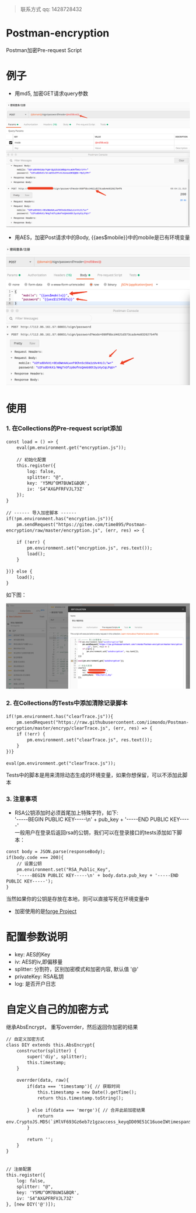 > 联系方式 qq: 1428728432

# Postman-encryption
Postman加密Pre-request Script

# 例子
- 用md5, 加密GET请求query参数
<div align=center>
<img src="images/md5.png" />
</div>

- 用AES，加密Post请求中的Body, {{aes$mobile}}中的mobile是已有环境变量
<div align=center>
<img src="images/aes.png" />
</div>

# 使用
### 1. 在Collections的Pre-request script添加
```
const load = () => {
    eval(pm.environment.get("encryption.js"));

    // 初始化配置
    this.register({
        log: false, 
        splitter: "@", 
        key: 'Y5MU^OM7BUWI&BQR',
        iv: 'S4^AX&PFRFVJL73Z'
    });
}

// ------ 导入加密脚本 ------
if(!pm.environment.has("encryption.js")){
    pm.sendRequest("https://gitee.com/time895/Postman-encryption/raw/master/encryption.js", (err, res) => {
    
    if (!err) {
        pm.environment.set("encryption.js", res.text());
        load();
    }
    
})} else {
    load();
}
```
如下图：
<div align=center>
<img src="images/pre-request-script.png" />
</div>

### 2. 在Collections的Tests中添加清除记录脚本
```
if(!pm.environment.has("clearTrace.js")){
    pm.sendRequest("https://raw.githubusercontent.com/iimondo/Postman-encryption/master/encryp/clearTrace.js", (err, res) => {
    if (!err) {
        pm.environment.set("clearTrace.js", res.text());
    }
})}

eval(pm.environment.get("clearTrace.js"));
```
Tests中的脚本是用来清除动态生成的环境变量，如果你想保留，可以不添加此脚本

### 3. 注意事项
- RSA公钥添加时必须首尾加上特殊字符，如下:<br>'-----BEGIN PUBLIC KEY-----\n' + pub_key + '-----END PUBLIC KEY-----'<br>
一般用户在登录后返回rsa的公钥，我们可以在登录接口的tests添加如下脚本：
```
const body = JSON.parse(responseBody);
if(body.code === 200){
    // 设置公钥
    pm.environment.set("RSA_Public_Key", 
    '-----BEGIN PUBLIC KEY-----\n' + body.data.pub_key + '-----END PUBLIC KEY-----');
}
```
当然如果你的公钥是存放在本地，则可以直接写死在环境变量中
- 加密使用的是[forge Project](https://github.com/digitalbazaar/forge)

# 配置参数说明
- key: AES的Key
- iv: AES的iv,即偏移量
- splitter: 分割符，区别加密模式和加密内容, 默认值 '@'
- privateKey: RSA私钥
- log: 是否开户日志

# 自定义自己的加密方式
继承AbsEncrypt， 重写overrder，然后返回你加密的结果
```
// 自定义加密方式
class DIY extends this.AbsEncrypt{
    constructor(splitter) {
        super('diy', splitter);
        this.timestamp;
    }
    
    overrder(data, raw){
        if(data === 'timestamp'){ // 获取时间
            this.timestamp = new Date().getTime();
            return this.timestamp.toString();

        } else if(data === 'merge'){ // 合并此前加密结果
            return env.CryptoJS.MD5(`iMlVF693Gz6eb7z1gzaccess_keyqDD09E51C16uoeIWtimespan${this.timestamp}iMlVF693Gz6eb7z1gz`).toString().toLocaleUpperCase();
        }

        return '';
    }
}


// 注册配置
this.register({
    log: false, 
    splitter: "@", 
    key: 'Y5MU^OM7BUWI&BQR',
    iv: 'S4^AX&PFRFVJL73Z'
}, [new DIY('@')]);
```
